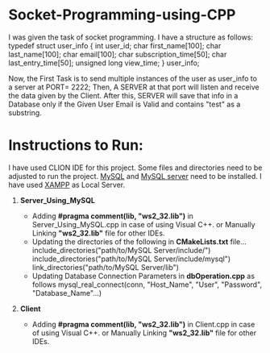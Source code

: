 # Socket-Programming-using-CPP
I was given the task of socket programming. I have a structure as follows:
typedef struct user_info {
		int user_id;
		char first_name[100];
		char last_name[100];
		char email[100];
		char subscription_time[50];
		char last_entry_time[50];
		unsigned long view_time;
	} user_info;

 Now, the First Task is to send multiple instances of the user as user_info to a server at PORT= 2222;
 Then, A SERVER at that port will listen and receive the data given by the Client.
 After this, SERVER will save that info in a Database only if the Given User Email is Valid and contains "test" as a substring.

# Instructions to Run:
I have used CLION IDE for this project. Some files and directories need to be adjusted to run the project. [MySQL](https://dev.mysql.com/downloads/installer/) and [MySQL server](https://dev.mysql.com/downloads/mysql/) need to be installed. I have used [XAMPP](https://www.apachefriends.org/download.html) as Local Server.

1. **Server_Using_MySQL**
   	 - Adding **#pragma comment(lib, "ws2_32.lib")** in Server_Using_MySQL.cpp in case of using Visual C++. or Manually Linking **"ws2_32.lib"**  file for other IDEs.
  	 - Updating the directories of the following in **CMakeLists.txt** file...
	  	include_directories("path/to/MySQL Server/include/")
		include_directories("path/to/MySQL Server/include/mysql")
		link_directories("path/to/MySQL Server/lib")
	- Updating Database Connection Parameters in **dbOperation.cpp** as follows
		mysql_real_connect(conn, "Host_Name", "User", "Password", "Database_Name"...)

2. **Client**
   	- Adding **#pragma comment(lib, "ws2_32.lib")** in Client.cpp in case of using Visual C++. or Manually Linking **"ws2_32.lib"**  file for other IDEs.
